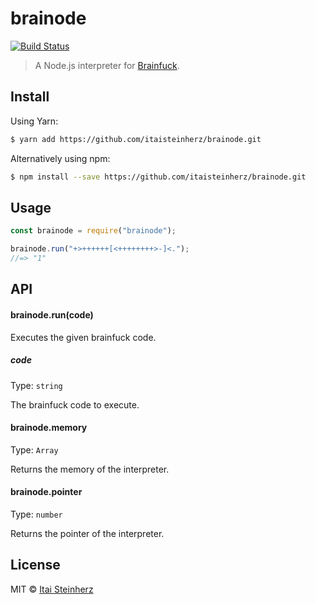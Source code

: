 # brainode

[![Build Status](https://travis-ci.org/itaisteinherz/brainode.svg?branch=master)](https://travis-ci.org/itaisteinherz/brainode)

> A Node.js interpreter for [Brainfuck](https://en.wikipedia.org/wiki/Brainfuck).


## Install

Using Yarn:

```bash
$ yarn add https://github.com/itaisteinherz/brainode.git
```

Alternatively using npm:

```bash
$ npm install --save https://github.com/itaisteinherz/brainode.git
```


## Usage

```js
const brainode = require("brainode");

brainode.run("+>++++++[<++++++++>-]<.");
//=> "1"
```


## API

#### brainode.run(code)

Executes the given brainfuck code.

##### code

Type: `string`

The brainfuck code to execute.


#### brainode.memory

Type: `Array`

Returns the memory of the interpreter.


#### brainode.pointer

Type: `number`

Returns the pointer of the interpreter.


## License

MIT © [Itai Steinherz](https://github.com/itaisteinherz)

